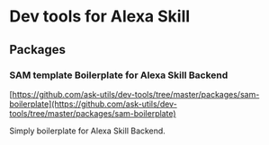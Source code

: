 # Dev tools for Alexa Skill

## Packages

### SAM template Boilerplate for Alexa Skill Backend
[https://github.com/ask-utils/dev-tools/tree/master/packages/sam-boilerplate](https://github.com/ask-utils/dev-tools/tree/master/packages/sam-boilerplate)

Simply boilerplate for Alexa Skill Backend. 